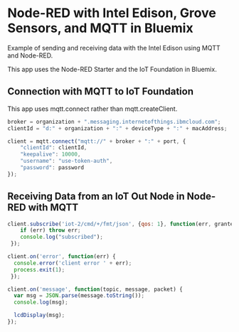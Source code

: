 # Node-RED with Intel Edison, Grove Sensors, and  MQTT in Bluemix
Example of sending and receiving data with the Intel Edison using MQTT and Node-RED.

This app uses the Node-RED Starter and the IoT Foundation in Bluemix.  

## Connection with MQTT to IoT Foundation
This app uses mqtt.connect rather than mqtt.createClient.

```javascript
broker = organization + ".messaging.internetofthings.ibmcloud.com";
clientId = "d:" + organization + ":" + deviceType + ":" + macAddress;

client = mqtt.connect("mqtt://" + broker + ":" + port, {
    "clientId": clientId,
    "keepalive": 10000,
    "username": "use-token-auth",
    "password": password
});
```

## Receiving Data from an IoT Out Node in Node-RED with MQTT

```javascript
client.subscribe('iot-2/cmd/+/fmt/json', {qos: 1}, function(err, granted) {
    if (err) throw err;
    console.log("subscribed");
 });

client.on('error', function(err) {
  console.error('client error ' + err);
  process.exit(1);
 });

client.on('message', function(topic, message, packet) {
  var msg = JSON.parse(message.toString());
  console.log(msg);

  lcdDisplay(msg);
});
```


